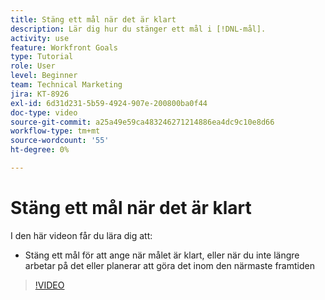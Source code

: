 ```yaml
---
title: Stäng ett mål när det är klart
description: Lär dig hur du stänger ett mål i [!DNL-mål].
activity: use
feature: Workfront Goals
type: Tutorial
role: User
level: Beginner
team: Technical Marketing
jira: KT-8926
exl-id: 6d31d231-5b59-4924-907e-200800ba0f44
doc-type: video
source-git-commit: a25a49e59ca483246271214886ea4dc9c10e8d66
workflow-type: tm+mt
source-wordcount: '55'
ht-degree: 0%

---
```


# Stäng ett mål när det är klart

I den här videon får du lära dig att:

* Stäng ett mål för att ange när målet är klart, eller när du inte längre arbetar på det eller planerar att göra det inom den närmaste framtiden

>[!VIDEO](https://video.tv.adobe.com/v/335198/?quality=12&learn=on)
